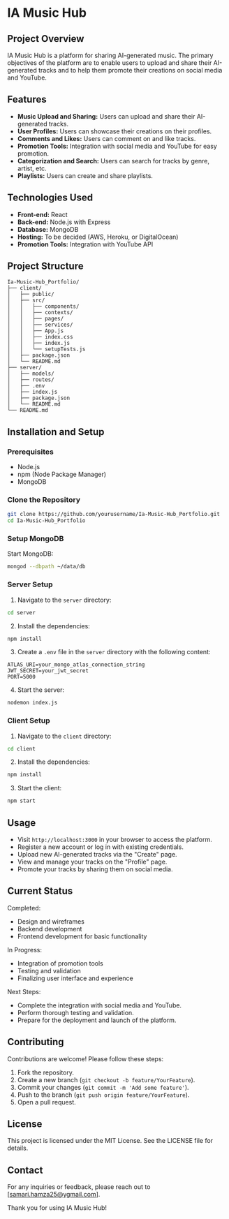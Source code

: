 # IA Music Hub

## Project Overview

IA Music Hub is a platform for sharing AI-generated music. The primary objectives of the platform are to enable users to upload and share their AI-generated tracks and to help them promote their creations on social media and YouTube.

## Features

- **Music Upload and Sharing:** Users can upload and share their AI-generated tracks.
- **User Profiles:** Users can showcase their creations on their profiles.
- **Comments and Likes:** Users can comment on and like tracks.
- **Promotion Tools:** Integration with social media and YouTube for easy promotion.
- **Categorization and Search:** Users can search for tracks by genre, artist, etc.
- **Playlists:** Users can create and share playlists.

## Technologies Used

- **Front-end:** React
- **Back-end:** Node.js with Express
- **Database:** MongoDB
- **Hosting:** To be decided (AWS, Heroku, or DigitalOcean)
- **Promotion Tools:** Integration with YouTube API

## Project Structure

```
Ia-Music-Hub_Portfolio/
├── client/
│   ├── public/
│   ├── src/
│   │   ├── components/
│   │   ├── contexts/
│   │   ├── pages/
│   │   ├── services/
│   │   ├── App.js
│   │   ├── index.css
│   │   ├── index.js
│   │   └── setupTests.js
│   ├── package.json
│   └── README.md
├── server/
│   ├── models/
│   ├── routes/
│   ├── .env
│   ├── index.js
│   ├── package.json
│   └── README.md
└── README.md
```

## Installation and Setup

### Prerequisites

- Node.js
- npm (Node Package Manager)
- MongoDB

### Clone the Repository

```sh
git clone https://github.com/yourusername/Ia-Music-Hub_Portfolio.git
cd Ia-Music-Hub_Portfolio
```

### Setup MongoDB

Start MongoDB:

```sh
mongod --dbpath ~/data/db
```

### Server Setup

1. Navigate to the `server` directory:

```sh
cd server
```

2. Install the dependencies:

```sh
npm install
```

3. Create a `.env` file in the `server` directory with the following content:

```
ATLAS_URI=your_mongo_atlas_connection_string
JWT_SECRET=your_jwt_secret
PORT=5000
```

4. Start the server:

```sh
nodemon index.js
```

### Client Setup

1. Navigate to the `client` directory:

```sh
cd client
```

2. Install the dependencies:

```sh
npm install
```

3. Start the client:

```sh
npm start
```

## Usage

* Visit `http://localhost:3000` in your browser to access the platform.
* Register a new account or log in with existing credentials.
* Upload new AI-generated tracks via the "Create" page.
* View and manage your tracks on the "Profile" page.
* Promote your tracks by sharing them on social media.

## Current Status

Completed:
* Design and wireframes
* Backend development
* Frontend development for basic functionality

In Progress:
* Integration of promotion tools
* Testing and validation
* Finalizing user interface and experience

Next Steps:
* Complete the integration with social media and YouTube.
* Perform thorough testing and validation.
* Prepare for the deployment and launch of the platform.

## Contributing

Contributions are welcome! Please follow these steps:

1. Fork the repository.
2. Create a new branch (`git checkout -b feature/YourFeature`).
3. Commit your changes (`git commit -m 'Add some feature'`).
4. Push to the branch (`git push origin feature/YourFeature`).
5. Open a pull request.

## License

This project is licensed under the MIT License. See the LICENSE file for details.

## Contact

For any inquiries or feedback, please reach out to [samari.hamza25@ygmail.com].

Thank you for using IA Music Hub!
